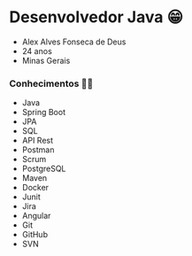 # Desenvolvedor Java 😁

- Alex Alves Fonseca de Deus
- 24 anos
- Minas Gerais

### Conhecimentos 🧑‍💻

- Java 
- Spring Boot
- JPA
- SQL
- API Rest
- Postman
- Scrum
- PostgreSQL
- Maven
- Docker
- Junit
- Jira
- Angular
- Git
- GitHub
- SVN


